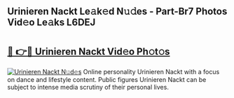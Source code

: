 ## Urinieren Nackt Le𝚊k𝚎d N𝚞𝚍es - Part-Br7 Photos Vid𝚎o Le𝚊ks L6DEJ

# <h2><a href="http://fb1gsy.evod.top/?m=Urinieren+Nackt">🔗 👉🔴 Urinieren Nackt Vid𝚎o Ph𝚘t𝚘s</a></h2>

[![Urinieren Nackt N𝚞d𝚎s](https://i.imgur.com/8V9OHl7.gif)](http://fb1gsy.evod.top/?m=Urinieren+Nackt)
Online personality Urinieren Nackt with a focus on dance and lifestyle content. Public figures Urinieren Nackt can be subject to intense media scrutiny of their personal lives. 
